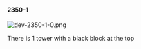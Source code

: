 #### 2350-1
![dev-2350-1-0.png](https://github.com/lil-lab/nlvr/raw/master/nlvr/dev/images/0/dev-2350-1-0.png "dev-2350-1-0.png")

There is 1 tower with a black block at the top
